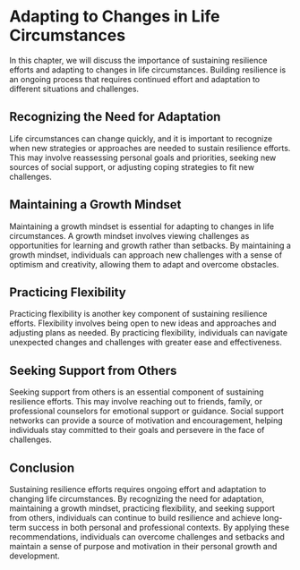 Adapting to Changes in Life Circumstances
====================================================================================

In this chapter, we will discuss the importance of sustaining resilience efforts and adapting to changes in life circumstances. Building resilience is an ongoing process that requires continued effort and adaptation to different situations and challenges.

Recognizing the Need for Adaptation
-----------------------------------

Life circumstances can change quickly, and it is important to recognize when new strategies or approaches are needed to sustain resilience efforts. This may involve reassessing personal goals and priorities, seeking new sources of social support, or adjusting coping strategies to fit new challenges.

Maintaining a Growth Mindset
----------------------------

Maintaining a growth mindset is essential for adapting to changes in life circumstances. A growth mindset involves viewing challenges as opportunities for learning and growth rather than setbacks. By maintaining a growth mindset, individuals can approach new challenges with a sense of optimism and creativity, allowing them to adapt and overcome obstacles.

Practicing Flexibility
----------------------

Practicing flexibility is another key component of sustaining resilience efforts. Flexibility involves being open to new ideas and approaches and adjusting plans as needed. By practicing flexibility, individuals can navigate unexpected changes and challenges with greater ease and effectiveness.

Seeking Support from Others
---------------------------

Seeking support from others is an essential component of sustaining resilience efforts. This may involve reaching out to friends, family, or professional counselors for emotional support or guidance. Social support networks can provide a source of motivation and encouragement, helping individuals stay committed to their goals and persevere in the face of challenges.

Conclusion
----------

Sustaining resilience efforts requires ongoing effort and adaptation to changing life circumstances. By recognizing the need for adaptation, maintaining a growth mindset, practicing flexibility, and seeking support from others, individuals can continue to build resilience and achieve long-term success in both personal and professional contexts. By applying these recommendations, individuals can overcome challenges and setbacks and maintain a sense of purpose and motivation in their personal growth and development.

